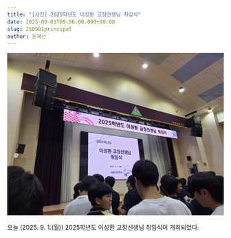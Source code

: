 ```yaml
---
title: "[사진] 2025학년도 이성환 교장선생님 취임식"
date: 2025-09-01T09:56:00.000+09:00
slug: 250901principal
author: 윤재선
---
```

![](/img/1000020380.jpg)



오늘 (2025. 9. 1.(월)) 2025학년도 이성환 교장선생님 취임식이 개최되었다.
